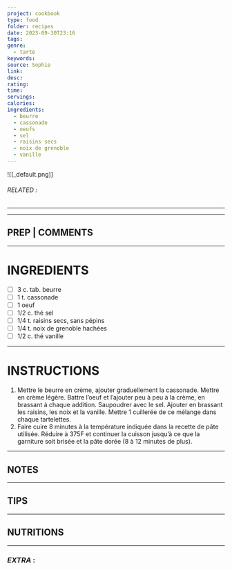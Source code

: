 ```yaml
---
project: cookbook
type: food
folder: recipes
date: 2023-09-30T23:16
tags: 
genre:
  - tarte
keywords: 
source: Sophie
link: 
desc: 
rating: 
time: 
servings: 
calories: 
ingredients:
  - beurre
  - cassonade
  - oeufs
  - sel
  - raisins secs
  - noix de grenoble
  - vanille
---
```


![[_default.png]]
###### *RELATED* : 
---


---
## PREP | COMMENTS



---
# INGREDIENTS

- [ ] 3 c. tab. beurre
- [ ] 1 t. cassonade
- [ ] 1 oeuf
- [ ] 1/2 c. thé sel
- [ ] 1/4 t. raisins secs, sans pépins
- [ ] 1/4 t. noix de grenoble hachées
- [ ] 1/2 c. thé vanille

---
# INSTRUCTIONS

1. Mettre le beurre en crème, ajouter graduellement la cassonade. Mettre en crème légère. Battre l’oeuf et l’ajouter peu à peu à la crème, en brassant à chaque addition. Saupoudrer avec le sel. Ajouter en brassant les raisins, les noix et la vanille. Mettre 1 cuillerée de ce mélange dans chaque tartelettes. 
2. Faire cuire 8 minutes à la température indiquée dans la recette de pâte utilisée. Réduire à 375F et continuer la cuisson jusqu’à ce que la garniture soit brisée et la pâte dorée (8 à 12 minutes de plus).

---
## NOTES



---
## TIPS



---
## NUTRITIONS



---
### *EXTRA* :



